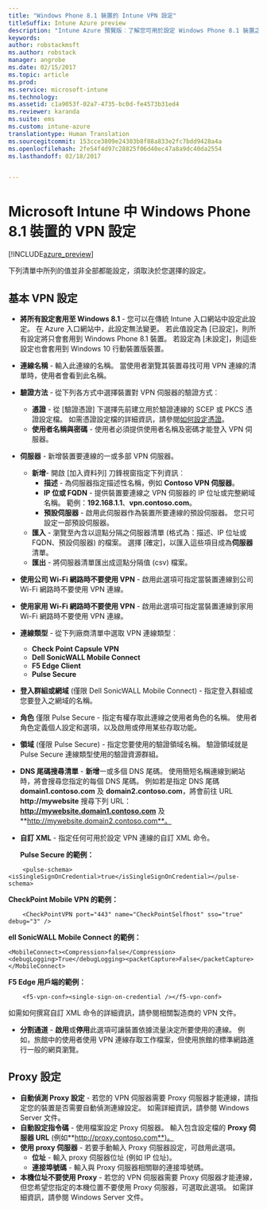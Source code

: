```yaml
---
title: "Windows Phone 8.1 裝置的 Intune VPN 設定"
titleSuffix: Intune Azure preview
description: "Intune Azure 預覽版︰了解您可用於設定 Windows Phone 8.1 裝置之 VPN 連線的 Intune 設定。"
keywords: 
author: robstackmsft
ms.author: robstack
manager: angrobe
ms.date: 02/15/2017
ms.topic: article
ms.prod: 
ms.service: microsoft-intune
ms.technology: 
ms.assetid: c1a9053f-02a7-4735-bc0d-fe4573b31ed4
ms.reviewer: karanda
ms.suite: ems
ms.custom: intune-azure
translationtype: Human Translation
ms.sourcegitcommit: 153cce3809e24303b8f88a833e2fc7bdd9428a4a
ms.openlocfilehash: 2fe54f4d97c28825f06d40ec47a8a9dc40da2554
ms.lasthandoff: 02/18/2017


---
```


# <a name="vpn-settings-for-windows-phone-81-devices-in-microsoft-intune"></a>Microsoft Intune 中 Windows Phone 8.1 裝置的 VPN 設定

[!INCLUDE[azure_preview](../includes/azure_preview.md)]

下列清單中所列的值並非全部都能設定，須取決於您選擇的設定。

## <a name="base-vpn-settings"></a>基本 VPN 設定

- **將所有設定套用至 Windows 8.1** - 您可以在傳統 Intune 入口網站中設定此設定。 在 Azure 入口網站中，此設定無法變更。 若此值設定為 [已設定]，則所有設定將只會套用到 Windows Phone 8.1 裝置。 若設定為 [未設定]，則這些設定也會套用到 Windows 10 行動裝置版裝置。
- **連線名稱** - 輸入此連線的名稱。 當使用者瀏覽其裝置尋找可用 VPN 連線的清單時，使用者會看到此名稱。
- **驗證方法** - 從下列各方式中選擇裝置對 VPN 伺服器的驗證方式︰
    - **憑證** - 從 [驗證憑證] 下選擇先前建立用於驗證連線的 SCEP 或 PKCS 憑證設定檔。 如需憑證設定檔的詳細資訊，請參閱[如何設定憑證](how-to-configure-certificates.md)。
    - **使用者名稱與密碼** - 使用者必須提供使用者名稱及密碼才能登入 VPN 伺服器。
- **伺服器** - 新增裝置要連線的一或多部 VPN 伺服器。
    - **新增**- 開啟 [加入資料列] 刀鋒視窗指定下列資訊︰
        - **描述** - 為伺服器指定描述性名稱，例如 **Contoso VPN 伺服器**。
        - **IP 位或 FQDN** - 提供裝置要連線之 VPN 伺服器的 IP 位址或完整網域名稱。 範例：**192.168.1.1**、**vpn.contoso.com**。
        - **預設伺服器** - 啟用此伺服器作為裝置所要連線的預設伺服器。 您只可設定一部預設伺服器。
    - **匯入** - 瀏覽至內含以逗點分隔之伺服器清單 (格式為：描述、IP 位址或 FQDN、預設伺服器) 的檔案。 選擇 [確定]，以匯入這些項目成為**伺服器**清單。
    - **匯出** - 將伺服器清單匯出成逗點分隔值 (csv) 檔案。

- **使用公司 Wi-Fi 網路時不要使用 VPN** - 啟用此選項可指定當裝置連線到公司 Wi-Fi 網路時不要使用 VPN 連線。
- **使用家用 Wi-Fi 網路時不要使用 VPN** - 啟用此選項可指定當裝置連線到家用 Wi-Fi 網路時不要使用 VPN 連線。

- **連線類型** - 從下列廠商清單中選取 VPN 連線類型︰
    - **Check Point Capsule VPN**
    - **Dell SonicWALL Mobile Connect**
    - **F5 Edge Client**
    - **Pulse Secure**

- **登入群組或網域** (僅限 Dell SonicWALL Mobile Connect) - 指定登入群組或您要登入之網域的名稱。
- **角色** 僅限 Pulse Secure - 指定有權存取此連線之使用者角色的名稱。 使用者角色定義個人設定和選項，以及啟用或停用某些存取功能。
- **領域** (僅限 Pulse Secure) - 指定您要使用的驗證領域名稱。 驗證領域就是 Pulse Secure 連線類型使用的驗證資源群組。

- **DNS 尾碼搜尋清單**  -  **新增**一或多個 DNS 尾碼。 使用簡短名稱連線到網站時，將會搜尋您指定的每個 DNS 尾碼。 例如若是指定 DNS 尾碼 **domain1.contoso.com** 及 **domain2.contoso.com**，將會前往 URL **http://mywebsite** 搜尋下列 URL：**http://mywebsite.domain1.contoso.com** 及 **http://mywebsite.domain2.contoso.com**。

- **自訂 XML** - 指定任何可用於設定 VPN 連線的自訂 XML 命令。

    **Pulse Secure 的範例：**

```
    <pulse-schema><isSingleSignOnCredential>true</isSingleSignOnCredential></pulse-schema>

```

**CheckPoint Mobile VPN 的範例：**

```
    <CheckPointVPN port="443" name="CheckPointSelfhost" sso="true" debug="3" />
```

**ell SonicWALL Mobile Connect 的範例：**
```
<MobileConnect><Compression>false</Compression><debugLogging>True</debugLogging><packetCapture>False</packetCapture></MobileConnect>

```

**F5 Edge 用戶端的範例︰**
```
    <f5-vpn-conf><single-sign-on-credential /></f5-vpn-conf>

```

如需如何撰寫自訂 XML 命令的詳細資訊，請參閱相關製造商的 VPN 文件。

- **分割通道**  -  **啟用**或**停用**此選項可讓裝置依據流量決定所要使用的連線。 例如，旅館中的使用者使用 VPN 連線存取工作檔案，但使用旅館的標準網路進行一般的網頁瀏覽。




## <a name="proxy-settings"></a>Proxy 設定

- **自動偵測 Proxy 設定** - 若您的 VPN 伺服器需要 Proxy 伺服器才能連線，請指定您的裝置是否需要自動偵測連線設定。 如需詳細資訊，請參閱 Windows Server 文件。
- **自動設定指令碼** - 使用檔案設定 Proxy 伺服器。 輸入包含設定檔的 **Proxy 伺服器 URL** (例如**http://proxy.contoso.com**)。
- **使用 proxy 伺服器** - 若要手動輸入 Proxy 伺服器設定，可啟用此選項。
    - **位址** - 輸入 proxy 伺服器位址 (例如 IP 位址)。
    - **連接埠號碼** - 輸入與 Proxy 伺服器相關聯的連接埠號碼。
- **本機位址不要使用 Proxy** - 若您的 VPN 伺服器需要 Proxy 伺服器才能連線，但您希望您指定的本機位置不要使用 Proxy 伺服器，可選取此選項。 如需詳細資訊，請參閱 Windows Server 文件。

